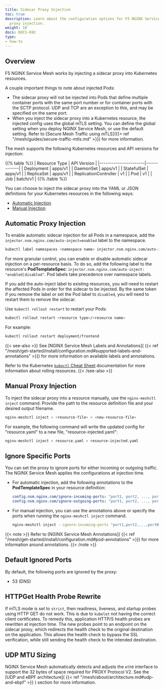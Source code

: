 ```yaml
---
title: Sidecar Proxy Injection
toc: true
description: Learn about the configuration options for F5 NGINX Service Mesh sidecar
  proxy injection.
weight: 10
docs: DOCS-692
type:
- how-to
---
```



## Overview

F5 NGINX Service Mesh works by injecting a sidecar proxy into Kubernetes resources.

A couple important things to note about injected Pods:

- The sidecar proxy will not be injected into Pods that define multiple container ports with the same port number or for container ports with the SCTP protocol.
  UDP and TCP are an exception to this, and may be specified on the same port.
- When you inject the sidecar proxy into a Kubernetes resource, the injected config uses the global mTLS setting.
  You can define the global setting when you deploy NGINX Service Mesh, or use the default setting.
  Refer to [Secure Mesh Traffic using mTLS]({{< ref "/mesh/guides/secure-traffic-mtls.md" >}}) for more information.


The mesh supports the following Kubernetes resources and API versions for injection:

{{% table %}}
|  Resource Type        | API Version |
|-----------------------|-------------|
| Deployment            | apps/v1     |
| DaemonSet             | apps/v1     |
| StatefulSet           | apps/v1     |
| ReplicaSet            | apps/v1     |
| ReplicationController | v1          |
| Pod                   | v1          |
| Job                   | batch/v1    |
{{% /table %}}

You can choose to inject the sidecar proxy into the YAML or JSON definitions for your Kubernetes resources in the following ways:

- [Automatic Injection](#automatic-proxy-injection)
- [Manual Injection](#manual-proxy-injection)

## Automatic Proxy Injection

To enable automatic sidecar injection for all Pods in a namespace, add the `injector.nsm.nginx.com/auto-inject=enabled` label to the namespace.

```bash
kubectl label namespaces <namespace name> injector.nsm.nginx.com/auto-inject=enabled
```

For more granular control, you can enable or disable automatic sidecar injection on a per-resource basis.
To do so, add the following label to the resource's **PodTemplateSpec**: `injector.nsm.nginx.com/auto-inject: "enabled|disabled"`.
Pod labels take precedence over namespace labels.

If you add the auto-inject label to existing resources, you will need to restart the affected Pods in order for the sidecar to be injected.
By the same token if you remove the label or set the Pod label to `disabled`, you will need to restart them to remove the sidecar.

Use `kubectl rollout restart` to restart your Pods:

```bash
kubectl rollout restart <resource type>/<resource name>
```

For example:

```bash
kubectl rollout restart deployment/frontend
```

{{< see-also >}}
See [NGINX Service Mesh Labels and Annotations]( {{< ref "/mesh/get-started/install/configuration.md#supported-labels-and-annotations" >}}) for more information on available labels and annotations.

Refer to the Kubernetes [`kubectl` Cheat Sheet](https://kubernetes.io/docs/reference/kubectl/cheatsheet/#updating-resources) documentation for more information about rolling resources.
{{< /see-also >}}

## Manual Proxy Injection

To inject the sidecar proxy into a resource manually, use the `nginx-meshctl inject` command. Provide the path to the resource definition file and your desired output filename.

```bash
nginx-meshctl inject < <resource-file> > <new-resource-file>
```

For example, the following command will write the updated config for "resource.yaml" to a new file, "resource-injected.yaml":

```bash
nginx-meshctl inject < resource.yaml > resource-injected.yaml
```

## Ignore Specific Ports

You can set the proxy to ignore ports for either incoming or outgoing traffic. The NGINX Service Mesh applies the configurations at injection time.

- For automatic injection, add the following annotations to the **PodTemplateSpec** in your resource definition:

  ```yaml
  config.nsm.nginx.com/ignore-incoming-ports: "port1, port2, ..., portN"
  config.nsm.nginx.com/ignore-outgoing-ports: "port1, port2, ..., portN"
  ```

- For manual injection, you can use the annotations above or specify the ports when running the `nginx-meshctl inject` command.

    ```bash
    nginx-meshctl inject --ignore-incoming-ports "port1,port2,...,portN", --ignore-outgoing-ports "port1,port2,...,portN" < resource.yaml > resource-injected.yaml
    ```

{{< note >}}
Refer to [NGINX Service Mesh Annotations]( {{< ref "/mesh/get-started/install/configuration.md#pod-annotations" >}}) for more information around annotations.
{{< /note >}}

## Default Ignored Ports

By default, the following ports are ignored by the proxy:

- 53 (DNS)

## HTTPGet Health Probe Rewrite

If mTLS mode is set to `strict`, then readiness, liveness, and startup probes using HTTP GET do not work. This is
due to `kubelet` not having the correct client certificates. To remedy this, application HTTP/S health probes are
rewritten at injection time. The new probes point to an endpoint on the sidecar proxy, which
redirects the health check to the original destination on the application. This allows the health check to bypass
the SSL verification, while still sending the health check to the intended destination.

## UDP MTU Sizing

NGINX Service Mesh automatically detects and adjusts the `eth0` interface to support the 32 bytes of space required for PROXY Protocol V2. See the [UDP and eBPF architecture]( {{< ref "/mesh/about/architecture.md#udp-and-ebpf" >}} ) section for more information.
